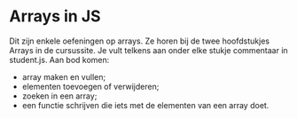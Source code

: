 # Arrays in JS

Dit zijn enkele oefeningen op arrays. Ze horen bij de twee hoofdstukjes Arrays in de cursussite. Je vult telkens aan onder elke stukje commentaar in student.js. Aan bod komen:

- array maken en vullen;
- elementen toevoegen of verwijderen;
- zoeken in een array;
- een functie schrijven die iets met de elementen van een array doet.
